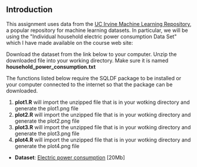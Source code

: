 ## Introduction

This assignment uses data from
the <a href="http://archive.ics.uci.edu/ml/">UC Irvine Machine
Learning Repository</a>, a popular repository for machine learning
datasets. In particular, we will be using the "Individual household
electric power consumption Data Set" which I have made available on
the course web site:



Download the dataset from the link below to your computer. Unzip the
downloaded file into your working directory. Make sure it is named 
<b>household_power_consumption.txt</b>

The functions listed below require the SQLDF package to be installed or your computer connected to the
internet so that the package can be downloaded.

<ol>
<li><b>plot1.R</b> will import the unzipped file that is in your wotking directory and generate the plot1.png file</li>
<li><b>plot2.R</b> will import the unzipped file that is in your wotking directory and generate the plot2.png file</li>
<li><b>plot3.R</b> will import the unzipped file that is in your wotking directory and generate the plot3.png file</li>
<li><b>plot4.R</b> will import the unzipped file that is in your wotking directory and generate the plot4.png file</li>
</ol>


* <b>Dataset</b>: <a href="https://d396qusza40orc.cloudfront.net/exdata%2Fdata%2Fhousehold_power_consumption.zip">Electric power consumption</a> [20Mb]
